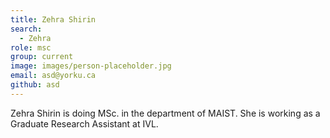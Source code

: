 ```yaml
---
title: Zehra Shirin
search:
  - Zehra
role: msc
group: current
image: images/person-placeholder.jpg
email: asd@yorku.ca
github: asd
---
```


Zehra Shirin is doing MSc. in the department of MAIST. She is working as a Graduate Research Assistant at IVL. 

